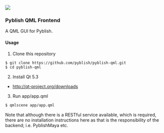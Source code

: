 ![](https://cloud.githubusercontent.com/assets/2152766/4982100/ccc3dcf2-690f-11e4-91b5-f4fd71e4bc50.gif)

### Pyblish QML Frontend

A QML GUI for Pyblish.


#### Usage

1. Clone this repository

 ```bash
 $ git clone https://github.com/pyblish/pyblish-qml.git
 $ cd pyblish-qml
 ```

2. Install Qt 5.3

 - http://qt-project.org/downloads

3. Run app/app.qml

 ```bash
 $ qmlscene app/app.qml
 ```

Note that although there is a RESTful service available, which is required, there are no installation instructions here as that is the responsibility of the backend; i.e. PyblishMaya etc.
